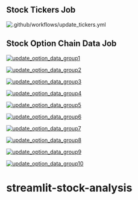 ## Stock Tickers Job
![.github/workflows/update_tickers.yml](https://github.com/lawson-roberts/streamlit-stock-analysis/actions/workflows/update_tickers.yml/badge.svg)

## Stock Option Chain Data Job
[![update_option_data_group1](https://github.com/lawson-roberts/streamlit-stock-analysis/actions/workflows/update_option_data_group1.yml/badge.svg)](https://github.com/lawson-roberts/streamlit-stock-analysis/actions/workflows/update_option_data_group1.yml)

[![update_option_data_group2](https://github.com/lawson-roberts/streamlit-stock-analysis/actions/workflows/update_option_data_group2.yml/badge.svg)](https://github.com/lawson-roberts/streamlit-stock-analysis/actions/workflows/update_option_data_group2.yml)

[![update_option_data_group3](https://github.com/lawson-roberts/streamlit-stock-analysis/actions/workflows/update_option_data_group3.yml/badge.svg)](https://github.com/lawson-roberts/streamlit-stock-analysis/actions/workflows/update_option_data_group3.yml)

[![update_option_data_group4](https://github.com/lawson-roberts/streamlit-stock-analysis/actions/workflows/update_option_data_group4.yml/badge.svg)](https://github.com/lawson-roberts/streamlit-stock-analysis/actions/workflows/update_option_data_group4.yml)

[![update_option_data_group5](https://github.com/lawson-roberts/streamlit-stock-analysis/actions/workflows/update_option_data_group5.yml/badge.svg)](https://github.com/lawson-roberts/streamlit-stock-analysis/actions/workflows/update_option_data_group5.yml)

[![update_option_data_group6](https://github.com/lawson-roberts/streamlit-stock-analysis/actions/workflows/update_option_data_group6.yml/badge.svg)](https://github.com/lawson-roberts/streamlit-stock-analysis/actions/workflows/update_option_data_group6.yml)

[![update_option_data_group7](https://github.com/lawson-roberts/streamlit-stock-analysis/actions/workflows/update_option_data_group7.yml/badge.svg)](https://github.com/lawson-roberts/streamlit-stock-analysis/actions/workflows/update_option_data_group7.yml)

[![update_option_data_group8](https://github.com/lawson-roberts/streamlit-stock-analysis/actions/workflows/update_option_data_group8.yml/badge.svg)](https://github.com/lawson-roberts/streamlit-stock-analysis/actions/workflows/update_option_data_group8.yml)

[![update_option_data_group9](https://github.com/lawson-roberts/streamlit-stock-analysis/actions/workflows/update_option_data_group9.yml/badge.svg)](https://github.com/lawson-roberts/streamlit-stock-analysis/actions/workflows/update_option_data_group9.yml)

[![update_option_data_group10](https://github.com/lawson-roberts/streamlit-stock-analysis/actions/workflows/update_option_data_group10.yml/badge.svg)](https://github.com/lawson-roberts/streamlit-stock-analysis/actions/workflows/update_option_data_group10.yml)

# streamlit-stock-analysis
